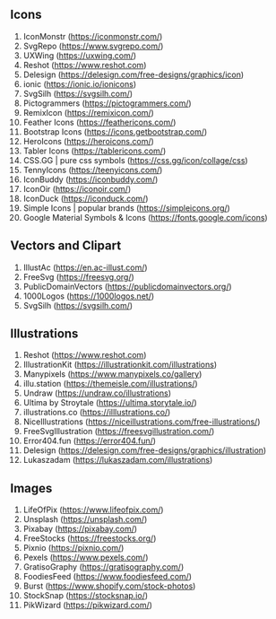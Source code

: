 

## Icons

1. IconMonstr (https://iconmonstr.com/)
2. SvgRepo (https://www.svgrepo.com/)
3. UXWing (https://uxwing.com/)
4. Reshot (https://www.reshot.com)
5. Delesign (https://delesign.com/free-designs/graphics/icon)
6. ionic (https://ionic.io/ionicons)
7. SvgSilh (https://svgsilh.com/)
8. Pictogrammers (https://pictogrammers.com/)
9. RemixIcon (https://remixicon.com/)
10. Feather Icons (https://feathericons.com/)
11. Bootstrap Icons (https://icons.getbootstrap.com/)
12. HeroIcons (https://heroicons.com/)
13. Tabler Icons (https://tablericons.com/)
14. CSS.GG | pure css symbols (https://css.gg/icon/collage/css)
15. TennyIcons (https://teenyicons.com/)
16. IconBuddy (https://iconbuddy.com/)
17. IconOir (https://iconoir.com/)
18. IconDuck (https://iconduck.com/)
19. Simple Icons | popular brands (https://simpleicons.org/)
20. Google Material Symbols & Icons (https://fonts.google.com/icons)

## Vectors and Clipart

1. IllustAc (https://en.ac-illust.com/)
2. FreeSvg (https://freesvg.org/)
3. PublicDomainVectors (https://publicdomainvectors.org/)
4. 1000Logos (https://1000logos.net/)
5. SvgSilh (https://svgsilh.com/)

## Illustrations

1. Reshot (https://www.reshot.com)
2. IllustrationKit (https://illustrationkit.com/illustrations)
3. Manypixels (https://www.manypixels.co/gallery)
4. illu.station (https://themeisle.com/illustrations/)
5. Undraw (https://undraw.co/illustrations)
6. Ultima by Stroytale (https://ultima.storytale.io/)
7. illustrations.co (https://illlustrations.co/)
8. NiceIllustrations (https://niceillustrations.com/free-illustrations/)
9. FreeSvgIllustration (https://freesvgillustration.com/)
10. Error404.fun (https://error404.fun/)
11. Delesign (https://delesign.com/free-designs/graphics/illustration)
12. Lukaszadam (https://lukaszadam.com/illustrations)


## Images

1. LifeOfPix (https://www.lifeofpix.com/)
2. Unsplash (https://unsplash.com/)
3. Pixabay (https://pixabay.com/)
4. FreeStocks (https://freestocks.org/)
5. Pixnio (https://pixnio.com/)
6. Pexels (https://www.pexels.com/)
7. GratisoGraphy (https://gratisography.com/)
8. FoodiesFeed (https://www.foodiesfeed.com/)
9. Burst (https://www.shopify.com/stock-photos)
10. StockSnap (https://stocksnap.io/)
11. PikWizard (https://pikwizard.com/)
